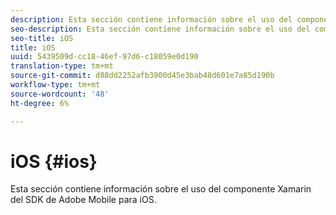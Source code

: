 ```yaml
---
description: Esta sección contiene información sobre el uso del componente Xamarin del SDK de Adobe Mobile para iOS.
seo-description: Esta sección contiene información sobre el uso del componente Xamarin del SDK de Adobe Mobile para iOS.
seo-title: iOS
title: iOS
uuid: 5439509d-cc18-46ef-97d6-c18059e0d190
translation-type: tm+mt
source-git-commit: d88dd2252afb3900d45e3bab48d601e7a85d190b
workflow-type: tm+mt
source-wordcount: '48'
ht-degree: 6%

---
```



# iOS {#ios}

Esta sección contiene información sobre el uso del componente Xamarin del SDK de Adobe Mobile para iOS.

